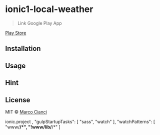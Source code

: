 # ionic1-local-weather

> Link Google Play App

[Play Store](https://play.google.com/store/apps/details?id=br.com.cianci.weather)

## Installation

## Usage

## Hint

## License

MIT © [Marco Cianci](http://www.MarcoCianci.com)





ionic.project
,
  "gulpStartupTasks": [
    "sass",
    "watch"
  ],
  "watchPatterns": [
    "www/**/*",
    "!www/lib/**/*"
  ]
